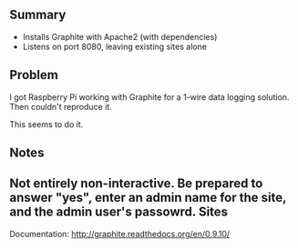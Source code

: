 Summary
-------
* Installs Graphite with Apache2 (with dependencies)
* Listens on port 8080, leaving existing sites alone

Problem
-------
I got Raspberry Pi working with Graphite for a 1-wire data logging solution. Then couldn't reproduce it.

This seems to do it.

Notes
--------
Not entirely non-interactive. Be prepared to answer "yes", enter an admin name for the site, and the admin user's passowrd.
Sites
-------
Documentation: http://graphite.readthedocs.org/en/0.9.10/

